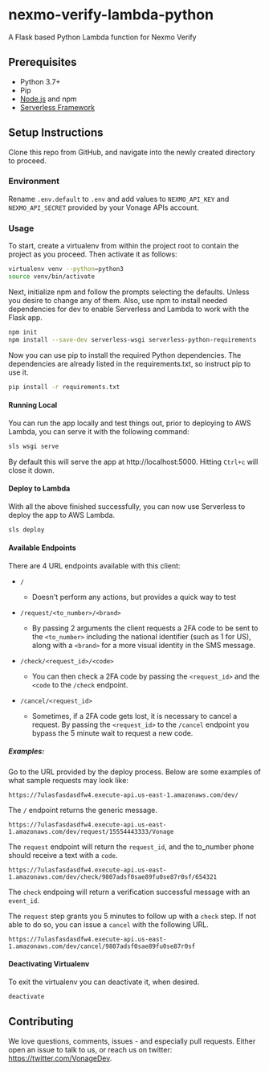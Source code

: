 # nexmo-verify-lambda-python
A Flask based Python Lambda function for Nexmo Verify

## Prerequisites
* Python 3.7+
* Pip
* [Node.js](https://nodejs.org/en/) and npm
* [Serverless Framework](https://serverless.com/framework/docs/getting-started/)

## Setup Instructions
Clone this repo from GitHub, and navigate into the newly created directory to proceed.

### Environment
Rename `.env.default` to `.env` and add values to `NEXMO_API_KEY` and `NEXMO_API_SECRET` provided by your Vonage APIs account.

### Usage
To start, create a virtualenv from within the project root to contain the project as you proceed. Then activate it as follows:

```bash
virtualenv venv --python=python3
source venv/bin/activate
```

Next, initialize npm and follow the prompts selecting the defaults. Unless you desire to change any of them. Also, use npm to install needed dependencies for dev to enable Serverless and Lambda to work with the Flask app.

```bash
npm init
npm install --save-dev serverless-wsgi serverless-python-requirements
```

Now you can use pip to install the required Python dependencies. The dependencies are already listed in the requirements.txt, so instruct pip to use it.

```bash
pip install -r requirements.txt
```

#### Running Local
You can run the app locally and test things out, prior to deploying to AWS Lambda, you can serve it with the following command:

```bash
sls wsgi serve
```

By default this will serve the app at http://localhost:5000. Hitting `Ctrl+c` will close it down.

#### Deploy to Lambda
With all the above finished successfully, you can now use Serverless to deploy the app to AWS Lambda.

```bash
sls deploy
```

#### Available Endpoints
There are 4 URL endpoints available with this client:

* `/`
    - Doesn't perform any actions, but provides a quick way to test

* `/request/<to_number>/<brand>`
    - By passing 2 arguments the client requests a 2FA code to be sent to the `<to_number>` including the national identifier (such as 1 for US), along with a `<brand>` for a more visual identity in the SMS message.

* `/check/<request_id>/<code>`
    - You can then check a 2FA code by passing the `<request_id>` and the `<code` to the `/check` endpoint.

* `/cancel/<request_id>`
    - Sometimes, if a 2FA code gets lost, it is necessary to cancel a request. By passing the `<request_id>` to the `/cancel` endpoint you bypass the 5 minute wait to request a new code.

##### Examples:
Go to the URL provided by the deploy process. Below are some examples of what sample requests may look like:

`https://7ulasfasdasdfw4.execute-api.us-east-1.amazonaws.com/dev/`

The `/` endpoint returns the generic message.

`https://7ulasfasdasdfw4.execute-api.us-east-1.amazonaws.com/dev/request/15554443333/Vonage`

The `request` endpoint will return the `request_id`, and the to_number phone should receive a text with a `code`.

`https://7ulasfasdasdfw4.execute-api.us-east-1.amazonaws.com/dev/check/9807adsf0sae89fu0se87r0sf/654321`

The `check` endpoing will return a verification successful message with an `event_id`.

The `request` step grants you 5 minutes to follow up with a `check` step. If not able to do so, you can issue a `cancel` with the following URL.

`https://7ulasfasdasdfw4.execute-api.us-east-1.amazonaws.com/dev/cancel/9807adsf0sae89fu0se87r0sf`

#### Deactivating Virtualenv
To exit the virtualenv you can deactivate it, when desired.

```bash
deactivate
```

## Contributing

We love questions, comments, issues - and especially pull requests. Either open an issue to talk to us, or reach us on twitter: <https://twitter.com/VonageDev>.
